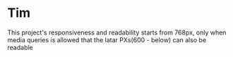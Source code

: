 # Tim
This project's responsiveness and readability starts from 768px, only when media queries is allowed that the latar PXs(600 - below) can also be readable 